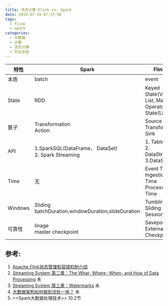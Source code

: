 ```yaml
---
title: 流式计算-Flink vs. Spark
date: 2019-07-19 07:37:56
tags:
  - flink
  - spark  
categories: 
  - 大数据
  - 计算  
  - 流式计算
  - 对比总结    
---
```


<p></p>
<!-- more -->


特性  | Spark | Flink 
---|----|---
本质 |  batch |  event 
State | RDD |  Keyed State(Value, List, Map) <br> Operator State(List)
算子 | Transformation<br> Action |  Source<br> Transform<br> Sink 
API | 1.SparkSQL(DataFrame， DataSet)<br> 2. Spark Streaming <br> | 1. Table<br> 2. DataStream <br> 3.DataSet    
Time | 无 | Event Time<br> Ingestion Time<br> Processing Time
Windows | Sliding <br> batchDuration,windowDuration,slideDuration  | Tumbling<br> Sliding <br> Session
可靠性 | linage<br> master checkpoint|  Savepoint<br>External Checkpoint


## 参考:
1. [Apache Flink状态管理和容错机制介绍](https://www.iteblog.com/archives/2417.html)
2. [Streaming System 第二章：The What- Where- When- and How of Data Processing](https://yq.aliyun.com/articles/674450) 未
3. [Streaming System 第三章：Watermarks](https://yq.aliyun.com/articles/682873) 未
4. [大数据架构如何做到流批一体？](https://yq.aliyun.com/articles/706954) 未
5. <<Spark大数据处理技术>> 10.2节